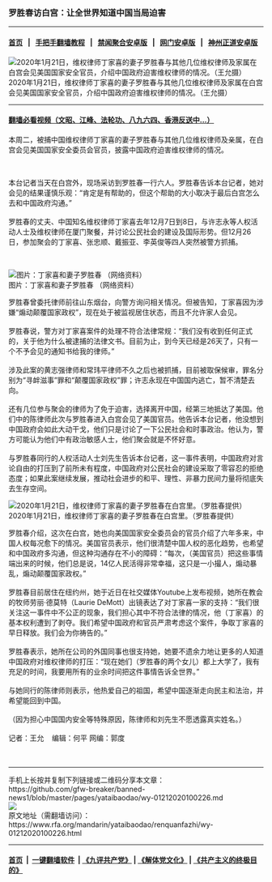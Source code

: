 ### 罗胜春访白宫：让全世界知道中国当局迫害
------------------------

#### [首页](https://github.com/gfw-breaker/banned-news1/blob/master/README.md) &nbsp;&nbsp;|&nbsp;&nbsp; [手把手翻墙教程](https://github.com/gfw-breaker/guides/wiki) &nbsp;&nbsp;|&nbsp;&nbsp; [禁闻聚合安卓版](https://github.com/gfw-breaker/bn-android) &nbsp;&nbsp;|&nbsp;&nbsp; [网门安卓版](https://github.com/oGate2/oGate) &nbsp;&nbsp;|&nbsp;&nbsp; [神州正道安卓版](https://github.com/SzzdOgate/update) 



<div id="headerimg">
 <img alt="2020年1月21日，维权律师丁家喜的妻子罗胜春与其他几位维权律师及家属在白宫会见美国国家安全官员，介绍中国政府迫害维权律师的情况。（王允摄）" src="https://www.rfa.org/mandarin/yataibaodao/renquanfazhi/wy-01212020100226.html/IMG_7106.jpg/@@images/d6b8c9f1-3090-4b58-ad25-ee6ef3a915ef.jpeg" title="2020年1月21日，维权律师丁家喜的妻子罗胜春与其他几位维权律师及家属在白宫会见美国国家安全官员，介绍中国政府迫害维权律师的情况。（王允摄）"/>
 <div id="headerimgcontents">
  <div id="headerimgcaption">
   <span>
    2020年1月21日，维权律师丁家喜的妻子罗胜春与其他几位维权律师及家属在白宫会见美国国家安全官员，介绍中国政府迫害维权律师的情况。（王允摄）
   </span>
   <!-- zoomattribute -->
  </div>
  <!-- headerimgcaption -->
 </div>
 <!-- headerimagecontents -->
</div>

<hr/>


#### [翻墙必看视频（文昭、江峰、法轮功、八九六四、香港反送中...）](http://167.172.214.107/home.html)

<div id="storytext">
 <div>
  <div class="slot_header">
  </div>
 </div>
 <p>
  本周二，被捕中国维权律师丁家喜的妻子罗胜春与其他几位维权律师及亲属，在白宫会见美国国家安全委员会官员，披露中国政府迫害维权律师的情况。
 </p>
 <p>
  <a class="external-link" href="https://www.rfa.org/mandarin/Xinwen/3-01092020113056.html">
   <br/>
  </a>
 </p>
 <p>
 </p>
 <p>
  本台记者当天在白宫外，现场采访到罗胜春一行六人。罗胜春告诉本台记者，她对会见的结果谨慎乐观：“肯定是有帮助的，但这个帮助的大小取决于最后白宫怎么去和中国政府沟通。”
  <br/>
  <br/>
  罗胜春的丈夫、中国知名维权律师丁家喜去年12月7日到8日，与许志永等人权活动人士及维权律师在厦门聚餐，并讨论公民社会的建设及国际形势。但12月26日，参加聚会的丁家喜、张忠顺、戴振亚、李英俊等四人突然被警方抓捕。
 </p>
 <p>
  <br/>
  <div class="image-inline captioned" style="width:712px;">
   <div style="width:712px;">
    <img alt="图片：丁家喜和妻子罗胜春 （网络资料）" src="https://www.rfa.org/mandarin/zhuanlan/huashengdunshouji/renwugushi/qizixilie/wdbm-04012014101627.html/20140321-2014.03.21shou_fa_4ding_jia_xi_he_qi_zi_luo_sheng_chun_.jpg" title="图片：丁家喜和妻子罗胜春 （网络资料）"/>
   </div>
   <div class="image-caption">
    <span style="width:712px;">
     图片：丁家喜和妻子罗胜春 （网络资料）
    </span>
    <span class="copyright">
    </span>
   </div>
  </div>
 </p>
 <p>
  罗胜春曾委托律师前往山东烟台，向警方询问相关情况。但被告知，丁家喜因为涉嫌“煽动颠覆国家政权”，现在处于被监视居住状态，而且不允许家人会见。
  <br/>
  <br/>
  罗胜春说，警方对丁家喜案件的处理不符合法律常规：“我们没有收到任何正式的，关于他为什么被逮捕的法律文书。目前为止，到今天已经是26天了，只有一个不予会见的通知书给我的律师。”
  <br/>
  <br/>
  涉及此案的黄志强律师和常玮平律师不久之后也被抓捕，目前被取保候审，罪名分别为“寻衅滋事”罪和“颠覆国家政权”罪；许志永现在中国国内逃亡，暂不清楚去向。
  <br/>
  <br/>
  还有几位参与聚会的律师为了免于迫害，选择离开中国，经第三地抵达了美国。他们中的陈律师此次与罗胜春进入白宫会见了美国官员。他告诉本台记者，他没想到中国政府会如此大动干戈，他们只是讨论了一下公民社会和时事政治。他认为，警方可能认为他们中有政治敏感人士，他们聚会就是不怀好意。
  <br/>
  <br/>
  与罗胜春同行的人权活动人士刘先生告诉本台记者，这一事件表明，中国政府对言论自由的打压到了前所未有程度，中国政府对公民社会的建设采取了零容忍的拒绝态度；如果此案继续发展，推动社会进步的和平、理性、非暴力民间力量将彻底失去生存空间。
 </p>
 <p>
  <div class="image-inline captioned" style="width:1632px;">
   <div style="width:1632px;">
    <img alt="2020年1月21日，维权律师丁家喜的妻子罗胜春在白宫里。（罗胜春提供）" src="https://www.rfa.org/mandarin/yataibaodao/renquanfazhi/wy-01212020100226.html/IMG_7107.JPG" title="2020年1月21日，维权律师丁家喜的妻子罗胜春在白宫里。（罗胜春提供）"/>
   </div>
   <div class="image-caption">
    <span style="width:1632px;">
     2020年1月21日，维权律师丁家喜的妻子罗胜春在白宫里。（罗胜春提供）
    </span>
    <span class="copyright">
    </span>
   </div>
  </div>
 </p>
 <p>
  罗胜春介绍，这次在白宫，她也向美国国家安全委员会的官员介绍了六年多来，中国人权每况愈下的情况。美国官员表示，他们很清楚中国人权的恶化趋势，也希望和中国政府多沟通，但这种沟通存在不小的障碍：“每次，（美国官员）把这些事情端出来的时候，他们总是说，14亿人民活得非常幸福，这只是一小撮人，煽动暴乱，煽动颠覆国家政权。”
  <br/>
  <br/>
  罗胜春目前居住在纽约州，她于近日在社交媒体Youtube上发布视频，她所在教会的牧师劳丽·德莫特（Laurie DeMott）出镜表达了对丁家喜一家的支持：“我们很关注这一事件中不公正的现象，我们担心其中不符合法律的情况，他（丁家喜）的基本权利遭到了剥夺。我们希望中国政府和官员严肃考虑这个案件，争取丁家喜的早日释放。我们会为你祷告的。”
  <br/>
  <br/>
  罗胜春表示，她所在公司的外国同事也很支持她，她要不遗余力地让更多的人知道中国政府对维权律师的打压：“现在她们（罗胜春的两个女儿）都上大学了，我有充足的时间，我要用所有的业余时间把这件事情告诉全世界。”
  <br/>
  <br/>
  与她同行的陈律师则表示，他热爱自己的祖国，希望中国逐渐走向民主和法治，并希望能回到中国。
  <br/>
  <br/>
  （因为担心中国国内安全等特殊原因，陈律师和刘先生不愿透露真实姓名。）
  <br/>
  <br/>
  记者：王允    编辑：何平 网编：郭度
  <br/>
  <br/>
  <br/>
 </p>
</div>

<hr/>
手机上长按并复制下列链接或二维码分享本文章：<br/>
https://github.com/gfw-breaker/banned-news1/blob/master/pages/yataibaodao/wy-01212020100226.md <br/>
<a href='https://github.com/gfw-breaker/banned-news1/blob/master/pages/yataibaodao/wy-01212020100226.md'><img src='https://github.com/gfw-breaker/banned-news1/blob/master/pages/yataibaodao/wy-01212020100226.md.png'/></a> <br/>
原文地址（需翻墙访问）：https://www.rfa.org/mandarin/yataibaodao/renquanfazhi/wy-01212020100226.html


------------------------
#### [首页](https://github.com/gfw-breaker/banned-news1/blob/master/README.md) &nbsp;|&nbsp; [一键翻墙软件](https://github.com/gfw-breaker/nogfw/blob/master/README.md) &nbsp;| [《九评共产党》](https://github.com/gfw-breaker/9ping.md/blob/master/README.md#九评之一评共产党是什么) | [《解体党文化》](https://github.com/gfw-breaker/jtdwh.md/blob/master/README.md) | [《共产主义的终极目的》](https://github.com/gfw-breaker/gczydzjmd.md/blob/master/README.md)


<img src='http://gfw-breaker.win/banned-news/pages/yataibaodao/wy-01212020100226.md' width='0px' height='0px'/>